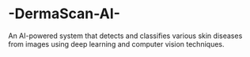 # -DermaScan-AI-
An AI-powered system that detects and classifies various skin diseases from images using deep learning and computer vision techniques.
